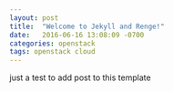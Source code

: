 ```yaml
---
layout: post
title:  "Welcome to Jekyll and Renge!"
date:   2016-06-16 13:08:09 -0700
categories: openstack
tags: openstack cloud
---
```


just a test to add post to this template
